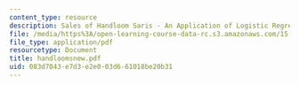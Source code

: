 ```yaml
---
content_type: resource
description: Sales of Handloom Saris - An Application of Logistic Regression
file: /media/https%3A/open-learning-course-data-rc.s3.amazonaws.com/15-062-data-mining-spring-2003/083d7043e7d3e2e003d661018be20b31_handloomsnew.pdf
file_type: application/pdf
resourcetype: Document
title: handloomsnew.pdf
uid: 083d7043-e7d3-e2e0-03d6-61018be20b31
---
```

